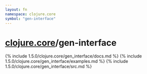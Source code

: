 ```yaml
---
layout: fn
namespace: clojure.core
symbol: "gen-interface"
---
```


# [clojure.core](../)/gen-interface

{% include 1.5.0/clojure.core/gen_interface/docs.md %}
{% include 1.5.0/clojure.core/gen_interface/examples.md %}
{% include 1.5.0/clojure.core/gen_interface/src.md %}

